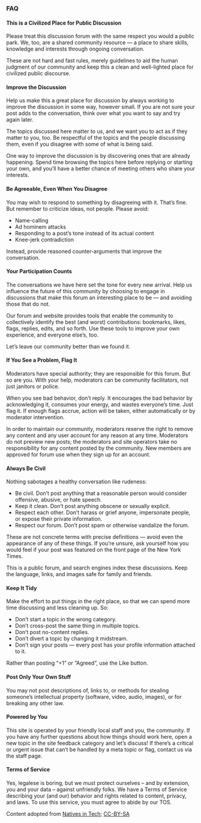 ### FAQ

#### This is a Civilized Place for Public Discussion

Please treat this discussion forum with the same respect you would a public park. We, too, are a shared community resource — a place to share skills, knowledge and interests through ongoing conversation.

These are not hard and fast rules, merely guidelines to aid the human judgment of our community and keep this a clean and well-lighted place for civilized public discourse.

#### Improve the Discussion

Help us make this a great place for discussion by always working to improve the discussion in some way, however small. If you are not sure your post adds to the conversation, think over what you want to say and try again later.

The topics discussed here matter to us, and we want you to act as if they matter to you, too. Be respectful of the topics and the people discussing them, even if you disagree with some of what is being said.

One way to improve the discussion is by discovering ones that are already happening. Spend time browsing the topics here before replying or starting your own, and you’ll have a better chance of meeting others who share your interests.

#### Be Agreeable, Even When You Disagree

You may wish to respond to something by disagreeing with it. That’s fine. But remember to criticize ideas, not people. Please avoid:

- Name-calling
- Ad hominem attacks
- Responding to a post’s tone instead of its actual content
- Knee-jerk contradiction

Instead, provide reasoned counter-arguments that improve the conversation.

#### Your Participation Counts

The conversations we have here set the tone for every new arrival. Help us influence the future of this community by choosing to engage in discussions that make this forum an interesting place to be — and avoiding those that do not.

Our forum and website provides tools that enable the community to collectively identify the best (and worst) contributions: bookmarks, likes, flags, replies, edits, and so forth. Use these tools to improve your own experience, and everyone else’s, too.

Let’s leave our community better than we found it.

#### If You See a Problem, Flag It

Moderators have special authority; they are responsible for this forum. But so are you. With your help, moderators can be community facilitators, not just janitors or police.

When you see bad behavior, don’t reply. It encourages the bad behavior by acknowledging it, consumes your energy, and wastes everyone’s time. Just flag it. If enough flags accrue, action will be taken, either automatically or by moderator intervention.

In order to maintain our community, moderators reserve the right to remove any content and any user account for any reason at any time. Moderators do not preview new posts; the moderators and site operators take no responsibility for any content posted by the community. New members are approved for forum use when they sign up for an account.

#### Always Be Civil

Nothing sabotages a healthy conversation like rudeness:

- Be civil. Don’t post anything that a reasonable person would consider offensive, abusive, or hate speech.
- Keep it clean. Don’t post anything obscene or sexually explicit.
- Respect each other. Don’t harass or grief anyone, impersonate people, or expose their private information.
- Respect our forum. Don’t post spam or otherwise vandalize the forum.

These are not concrete terms with precise definitions — avoid even the appearance of any of these things. If you’re unsure, ask yourself how you would feel if your post was featured on the front page of the New York Times.

This is a public forum, and search engines index these discussions. Keep the language, links, and images safe for family and friends.

#### Keep It Tidy

Make the effort to put things in the right place, so that we can spend more time discussing and less cleaning up. So:

- Don’t start a topic in the wrong category.
- Don’t cross-post the same thing in multiple topics.
- Don’t post no-content replies.
- Don’t divert a topic by changing it midstream.
- Don’t sign your posts — every post has your profile information attached to it.

Rather than posting “+1” or “Agreed”, use the Like button.

#### Post Only Your Own Stuff

You may not post descriptions of, links to, or methods for stealing someone’s intellectual property (software, video, audio, images), or for breaking any other law.

#### Powered by You

This site is operated by your friendly local staff and you, the community. If you have any further questions about how things should work here, open a new topic in the site feedback category and let’s discuss! If there’s a critical or urgent issue that can’t be handled by a meta topic or flag, contact us via the staff page.

#### Terms of Service

Yes, legalese is boring, but we must protect ourselves – and by extension, you and your data – against unfriendly folks. We have a Terms of Service describing your (and our) behavior and rights related to content, privacy, and laws. To use this service, you must agree to abide by our TOS.

Content adopted from [Natives in Tech](https://forum.nativesintech.org/faq); [CC-BY-SA](https://opendefinition.org/licenses/cc-by-sa/)
